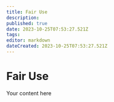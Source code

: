```yaml
---
title: Fair Use
description: 
published: true
date: 2023-10-25T07:53:27.521Z
tags: 
editor: markdown
dateCreated: 2023-10-25T07:53:27.521Z
---
```


# Fair Use
Your content here